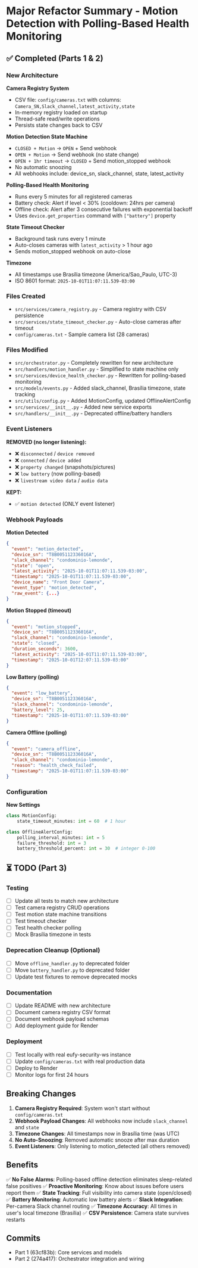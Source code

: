 # Major Refactor Summary - Motion Detection with Polling-Based Health Monitoring

## ✅ Completed (Parts 1 & 2)

### New Architecture

**Camera Registry System**
- CSV file: `config/cameras.txt` with columns: `Camera_SN,Slack_channel,latest_activity,state`
- In-memory registry loaded on startup
- Thread-safe read/write operations
- Persists state changes back to CSV

**Motion Detection State Machine**
- `CLOSED + Motion` → `OPEN` + Send webhook
- `OPEN + Motion` → Send webhook (no state change)
- `OPEN + 1hr timeout` → `CLOSED` + Send motion_stopped webhook
- No automatic snoozing
- All webhooks include: device_sn, slack_channel, state, latest_activity

**Polling-Based Health Monitoring**
- Runs every 5 minutes for all registered cameras
- Battery check: Alert if level < 30% (cooldown: 24hrs per camera)
- Offline check: Alert after 3 consecutive failures with exponential backoff
- Uses `device.get_properties` command with `["battery"]` property

**State Timeout Checker**
- Background task runs every 1 minute
- Auto-closes cameras with `latest_activity` > 1 hour ago
- Sends motion_stopped webhook on auto-close

**Timezone**
- All timestamps use Brasília timezone (America/Sao_Paulo, UTC-3)
- ISO 8601 format: `2025-10-01T11:07:11.539-03:00`

### Files Created
- `src/services/camera_registry.py` - Camera registry with CSV persistence
- `src/services/state_timeout_checker.py` - Auto-close cameras after timeout
- `config/cameras.txt` - Sample camera list (28 cameras)

### Files Modified
- `src/orchestrator.py` - Completely rewritten for new architecture
- `src/handlers/motion_handler.py` - Simplified to state machine only
- `src/services/device_health_checker.py` - Rewritten for polling-based monitoring
- `src/models/events.py` - Added slack_channel, Brasília timezone, state tracking
- `src/utils/config.py` - Added MotionConfig, updated OfflineAlertConfig
- `src/services/__init__.py` - Added new service exports
- `src/handlers/__init__.py` - Deprecated offline/battery handlers

### Event Listeners
**REMOVED (no longer listening):**
- ❌ `disconnected` / `device removed`
- ❌ `connected` / `device added`
- ❌ `property changed` (snapshots/pictures)
- ❌ `low battery` (now polling-based)
- ❌ `livestream video data` / `audio data`

**KEPT:**
- ✅ `motion detected` (ONLY event listener)

### Webhook Payloads

**Motion Detected**
```json
{
  "event": "motion_detected",
  "device_sn": "T8B005112336016A",
  "slack_channel": "condominio-lemonde",
  "state": "open",
  "latest_activity": "2025-10-01T11:07:11.539-03:00",
  "timestamp": "2025-10-01T11:07:11.539-03:00",
  "device_name": "Front Door Camera",
  "event_type": "motion_detected",
  "raw_event": {...}
}
```

**Motion Stopped (timeout)**
```json
{
  "event": "motion_stopped",
  "device_sn": "T8B005112336016A",
  "slack_channel": "condominio-lemonde",
  "state": "closed",
  "duration_seconds": 3600,
  "latest_activity": "2025-10-01T11:07:11.539-03:00",
  "timestamp": "2025-10-01T12:07:11.539-03:00"
}
```

**Low Battery (polling)**
```json
{
  "event": "low_battery",
  "device_sn": "T8B005112336016A",
  "slack_channel": "condominio-lemonde",
  "battery_level": 25,
  "timestamp": "2025-10-01T11:07:11.539-03:00"
}
```

**Camera Offline (polling)**
```json
{
  "event": "camera_offline",
  "device_sn": "T8B005112336016A",
  "slack_channel": "condominio-lemonde",
  "reason": "health_check_failed",
  "timestamp": "2025-10-01T11:07:11.539-03:00"
}
```

### Configuration

**New Settings**
```python
class MotionConfig:
    state_timeout_minutes: int = 60  # 1 hour

class OfflineAlertConfig:
    polling_interval_minutes: int = 5
    failure_threshold: int = 3
    battery_threshold_percent: int = 30  # integer 0-100
```

## ⏳ TODO (Part 3)

### Testing
- [ ] Update all tests to match new architecture
- [ ] Test camera registry CRUD operations
- [ ] Test motion state machine transitions
- [ ] Test timeout checker
- [ ] Test health checker polling
- [ ] Mock Brasília timezone in tests

### Deprecation Cleanup (Optional)
- [ ] Move `offline_handler.py` to deprecated folder
- [ ] Move `battery_handler.py` to deprecated folder
- [ ] Update test fixtures to remove deprecated mocks

### Documentation
- [ ] Update README with new architecture
- [ ] Document camera registry CSV format
- [ ] Document webhook payload schemas
- [ ] Add deployment guide for Render

### Deployment
- [ ] Test locally with real eufy-security-ws instance
- [ ] Update `config/cameras.txt` with real production data
- [ ] Deploy to Render
- [ ] Monitor logs for first 24 hours

## Breaking Changes

1. **Camera Registry Required**: System won't start without `config/cameras.txt`
2. **Webhook Payload Changes**: All webhooks now include `slack_channel` and `state`
3. **Timezone Changes**: All timestamps now in Brasília time (was UTC)
4. **No Auto-Snoozing**: Removed automatic snooze after max duration
5. **Event Listeners**: Only listening to motion_detected (all others removed)

## Benefits

✅ **No False Alarms**: Polling-based offline detection eliminates sleep-related false positives
✅ **Proactive Monitoring**: Know about issues before users report them
✅ **State Tracking**: Full visibility into camera state (open/closed)
✅ **Battery Monitoring**: Automatic low battery alerts
✅ **Slack Integration**: Per-camera Slack channel routing
✅ **Timezone Accuracy**: All times in user's local timezone (Brasília)
✅ **CSV Persistence**: Camera state survives restarts

## Commits

- Part 1 (63cf83b): Core services and models
- Part 2 (274a417): Orchestrator integration and wiring
